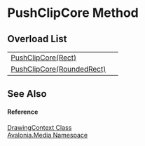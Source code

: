 # PushClipCore Method


## Overload List
<table>
<tr>
<td><a href="M_Avalonia_Media_DrawingContext_PushClipCore">PushClipCore(Rect)</a></td>
<td> </td>
</tr>
<tr>
<td><a href="M_Avalonia_Media_DrawingContext_PushClipCore_1">PushClipCore(RoundedRect)</a></td>
<td> </td>
</tr>
</table>

## See Also


#### Reference
<a href="T_Avalonia_Media_DrawingContext">DrawingContext Class</a>  
<a href="N_Avalonia_Media">Avalonia.Media Namespace</a>  

